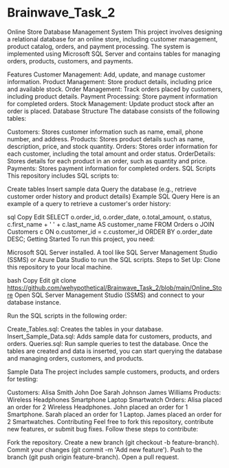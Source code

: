 # Brainwave_Task_2
Online Store Database Management System
This project involves designing a relational database for an online store, including customer management, product catalog, orders, and payment processing. The system is implemented using Microsoft SQL Server and contains tables for managing orders, products, customers, and payments.

Features
Customer Management: Add, update, and manage customer information.
Product Management: Store product details, including price and available stock.
Order Management: Track orders placed by customers, including product details.
Payment Processing: Store payment information for completed orders.
Stock Management: Update product stock after an order is placed.
Database Structure
The database consists of the following tables:

Customers: Stores customer information such as name, email, phone number, and address.
Products: Stores product details such as name, description, price, and stock quantity.
Orders: Stores order information for each customer, including the total amount and order status.
OrderDetails: Stores details for each product in an order, such as quantity and price.
Payments: Stores payment information for completed orders.
SQL Scripts
This repository includes SQL scripts to:

Create tables
Insert sample data
Query the database (e.g., retrieve customer order history and product details)
Example SQL Query
Here is an example of a query to retrieve a customer's order history:

sql
Copy
Edit
SELECT 
    o.order_id, 
    o.order_date, 
    o.total_amount, 
    o.status, 
    c.first_name + ' ' + c.last_name AS customer_name
FROM Orders o
JOIN Customers c ON o.customer_id = c.customer_id
ORDER BY o.order_date DESC;
Getting Started
To run this project, you need:

Microsoft SQL Server installed.
A tool like SQL Server Management Studio (SSMS) or Azure Data Studio to run the SQL scripts.
Steps to Set Up:
Clone this repository to your local machine.

bash
Copy
Edit
git clone https://github.com/wehypothetical/Brainwave_Task_2/blob/main/Online_Store
Open SQL Server Management Studio (SSMS) and connect to your database instance.

Run the SQL scripts in the following order:

Create_Tables.sql: Creates the tables in your database.
Insert_Sample_Data.sql: Adds sample data for customers, products, and orders.
Queries.sql: Run sample queries to test the database.
Once the tables are created and data is inserted, you can start querying the database and managing orders, customers, and products.

Sample Data
The project includes sample customers, products, and orders for testing:

Customers:
Alisa Smith
John Doe
Sarah Johnson
James Williams
Products:
Wireless Headphones
Smartphone
Laptop
Smartwatch
Orders:
Alisa placed an order for 2 Wireless Headphones.
John placed an order for 1 Smartphone.
Sarah placed an order for 1 Laptop.
James placed an order for 2 Smartwatches.
Contributing
Feel free to fork this repository, contribute new features, or submit bug fixes. Follow these steps to contribute:

Fork the repository.
Create a new branch (git checkout -b feature-branch).
Commit your changes (git commit -m 'Add new feature').
Push to the branch (git push origin feature-branch).
Open a pull request.
